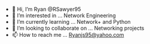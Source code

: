 - 👋 Hi, I’m Ryan @RSawyer95
- 👀 I’m interested in ... Network Engineering
- 🌱 I’m currently learning ... Network+ and Python
- 💞️ I’m looking to collaborate on ... Networking projects
- 📫 How to reach me ... Ryanjs95@yahoo.com

<!---
RSawyer95/RSawyer95 is a ✨ special ✨ repository because its `README.md` (this file) appears on your GitHub profile.
You can click the Preview link to take a look at your changes.
--->
